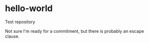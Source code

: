 hello-world
===========

Test repository

Not sure I'm ready for a commitment, but there is probably an escape clause.
